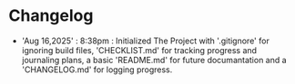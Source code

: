 # Changelog

- 'Aug 16,2025' : 8:38pm : Initialized The Project with '.gitignore' for ignoring build files, 'CHECKLIST.md' for tracking progress and journaling plans, a basic 'README.md' for future documantation and a 'CHANGELOG.md' for logging progress.

